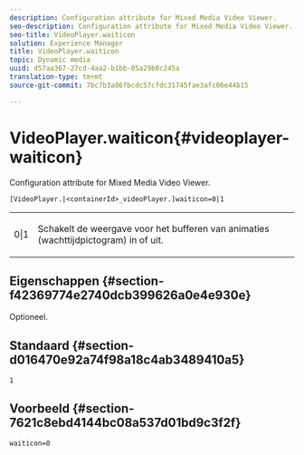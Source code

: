 ```yaml
---
description: Configuration attribute for Mixed Media Video Viewer.
seo-description: Configuration attribute for Mixed Media Video Viewer.
seo-title: VideoPlayer.waiticon
solution: Experience Manager
title: VideoPlayer.waiticon
topic: Dynamic media
uuid: d57aa367-27cd-4aa2-b1bb-05a29b0c245a
translation-type: tm+mt
source-git-commit: 7bc7b3a86fbcdc57cfdc31745fae3afc06e44b15

---
```



# VideoPlayer.waiticon{#videoplayer-waiticon}

Configuration attribute for Mixed Media Video Viewer.

`[VideoPlayer.|<containerId>_videoPlayer.]waiticon=0|1`

<table id="table_C616483932C2482CA9794DDD7313FD7C"> 
 <tbody> 
  <tr> 
   <td colname="col1"> <p> <span class="codeph"> 0|1</span> </p> </td> 
   <td colname="col2"> <p> Schakelt de weergave voor het bufferen van animaties (wachttijdpictogram) in of uit. </p> </td> 
  </tr> 
 </tbody> 
</table>

## Eigenschappen {#section-f42369774e2740dcb399626a0e4e930e}

Optioneel.

## Standaard {#section-d016470e92a74f98a18c4ab3489410a5}

`1`

## Voorbeeld {#section-7621c8ebd4144bc08a537d01bd9c3f2f}

```
waiticon=0
```

